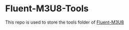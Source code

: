 # Fluent-M3U8-Tools

This repo is used to store the tools folder of [Fluent-M3U8](https://github.com/zhiyiYo/Fluent-M3U8)